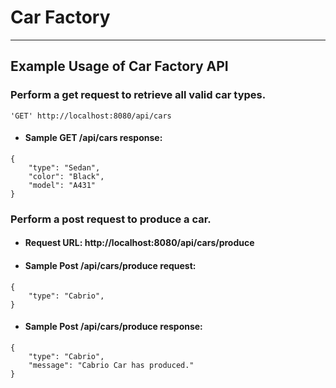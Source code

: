 # Car Factory
___


## Example Usage of Car Factory API

### Perform a get request to retrieve all valid car types.
```shell script
'GET' http://localhost:8080/api/cars
```

* #### Sample  GET /api/cars response:
```shell script
{
    "type": "Sedan",
    "color": "Black",
    "model": "A431"
}
```
### Perform a post request to produce a car.
* #### Request URL:  http://localhost:8080/api/cars/produce
* #### Sample  Post /api/cars/produce request:
```shell script
{
    "type": "Cabrio",
}
```
* #### Sample  Post /api/cars/produce response:
```shell script
{
    "type": "Cabrio",
    "message": "Cabrio Car has produced."
}
```